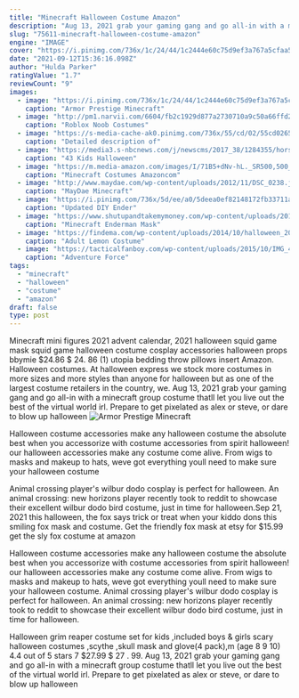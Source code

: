 ```yaml
---
title: "Minecraft Halloween Costume Amazon"
description: "Aug 13, 2021 grab your gaming gang and go all-in with a minecraft group costume thatll let you live out the best of the virtual world irl. Prepare to get pixelated as alex or steve, or dare to blow up halloween"
slug: "75611-minecraft-halloween-costume-amazon"
engine: "IMAGE"
cover: "https://i.pinimg.com/736x/1c/24/44/1c2444e60c75d9ef3a767a5cfaa5a5c2.jpg"
date: "2021-09-12T15:36:16.098Z"
author: "Hulda Parker"
ratingValue: "1.7"
reviewCount: "9"
images:
  - image: "https://i.pinimg.com/736x/1c/24/44/1c2444e60c75d9ef3a767a5cfaa5a5c2.jpg"
    caption: "Armor Prestige Minecraft"
  - image: "http://pm1.narvii.com/6604/fb2c1929d877a2730710a9c50a66ffd26820a5d9_00.jpg"
    caption: "Roblox Noob Costumes"
  - image: "https://s-media-cache-ak0.pinimg.com/736x/55/cd/02/55cd02653f0f62b89d2daecd6fc89c28.jpg"
    caption: "Detailed description of"
  - image: "https://media3.s-nbcnews.com/j/newscms/2017_38/1284355/horse-amazon-today-170923_69165e38c25f23297a2c14eea2ddc58f.fit-760w.jpg"
    caption: "43 Kids Halloween"
  - image: "https://m.media-amazon.com/images/I/71B5+dNv-hL._SR500,500_.jpg"
    caption: "Minecraft Costumes Amazoncom"
  - image: "http://www.maydae.com/wp-content/uploads/2012/11/DSC_0238.jpg"
    caption: "MayDae Minecraft"
  - image: "https://i.pinimg.com/736x/5d/ee/a0/5deea0ef82148172fb33711a7e779e7e--halloween--halloween-ideas.jpg"
    caption: "Updated DIY Ender"
  - image: "https://www.shutupandtakemymoney.com/wp-content/uploads/2014/10/minecraft-enderman-mask.jpg"
    caption: "Minecraft Enderman Mask"
  - image: "https://findema.com/wp-content/uploads/2014/10/halloween_20145357-510x600.jpg"
    caption: "Adult Lemon Costume"
  - image: "https://tacticalfanboy.com/wp-content/uploads/2015/10/IMG_4341-e1445363745467.jpg"
    caption: "Adventure Force"
tags:
  - "minecraft"
  - "halloween"
  - "costume"
  - "amazon"
draft: false
type: post
---
```


Minecraft mini figures 2021 advent calendar,  2021 halloween squid game mask squid game halloween costume cosplay accessories halloween props bbymie $24.86 $ 24. 86 (1) utopia bedding throw pillows insert Amazon. Halloween costumes. At halloween express we stock more costumes in more sizes and more styles than anyone for halloween but as one of the largest costume retailers in the country, we. Aug 13, 2021 grab your gaming gang and go all-in with a minecraft group costume thatll let you live out the best of the virtual world irl. Prepare to get pixelated as alex or steve, or dare to blow up halloween
![Armor Prestige Minecraft](https://i.pinimg.com/736x/1c/24/44/1c2444e60c75d9ef3a767a5cfaa5a5c2.jpg "Armor Prestige Minecraft")

Halloween costume accessories make any halloween costume the absolute best when you accessorize with costume accessories from spirit halloween! our halloween accessories make any costume come alive. From wigs to masks and makeup to hats, weve got everything youll need to make sure your halloween costume
<!--inArticleAds-->

<!--galleryOne-->

Animal crossing player's wilbur dodo cosplay is perfect for halloween. An animal crossing: new horizons player recently took to reddit to showcase their excellent wilbur dodo bird costume, just in time for halloween.Sep 21, 2021 this halloween, the fox says trick or treat when your kiddo dons this smiling fox mask and costume. Get the friendly fox mask at etsy for $15.99 get the sly fox costume at amazon
<!--inArticleAds-->

<!--galleryTwo-->

Halloween costume accessories make any halloween costume the absolute best when you accessorize with costume accessories from spirit halloween! our halloween accessories make any costume come alive. From wigs to masks and makeup to hats, weve got everything youll need to make sure your halloween costume. Animal crossing player's wilbur dodo cosplay is perfect for halloween. An animal crossing: new horizons player recently took to reddit to showcase their excellent wilbur dodo bird costume, just in time for halloween.
<!--galleryThree-->

Halloween grim reaper costume set for kids ,included boys & girls scary halloween costumes ,scythe ,skull mask and glove(4 pack),m (age 8 9 10) 4.4 out of 5 stars 7 $27.99 $ 27 . 99. Aug 13, 2021 grab your gaming gang and go all-in with a minecraft group costume thatll let you live out the best of the virtual world irl. Prepare to get pixelated as alex or steve, or dare to blow up halloween